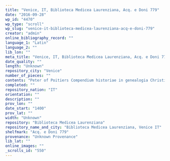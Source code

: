 ```yaml
---
title: "Venice, IT, Biblioteca Medicea Laurenziana, Acq. e Doni 779"
date: "2016-09-28"
wp_id: "4470"
wp_type: "scroll"
wp_slug: "venice-it-biblioteca-medicea-laurenziana-acq-e-doni-779"
creator: "admin"
online_bibliography_record: ""
language_1: "Latin"
language_2: ""
lib_lon: ""
meta_title: "Venice, IT, Biblioteca Medicea Laurenziana, Acq. e Doni 779"
date_quality: ""
length: "Unknown"
repository_city: "Venice"
number_of_pieces: ""
contents: "Peter of Poitiers Compendium historiae in genealogia Christi."
completed: ""
repository_nation: "IT"
orientation: ""
description: ""
prov_lon: ""
date_start: "1400"
prov_lat: ""
width: "Unknown"
repository: "Biblioteca Medicea Laurenziana"
repository_name_and_city: "Biblioteca Medicea Laurenziana, Venice IT"
shelfmark: "Acq. e Doni 779"
provenance: "Unknown Provenance"
lib_lat: ""
online_images: ""
_scrolls_id: "550"
---
```



